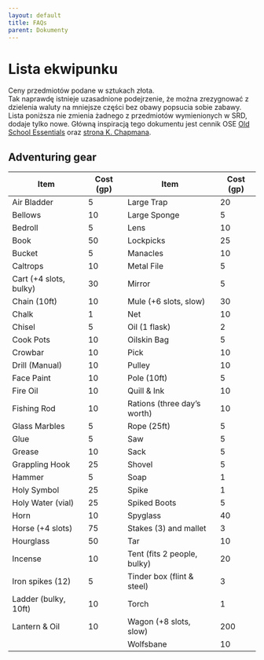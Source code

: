 ```yaml
---
layout: default
title: FAQs
parent: Dokumenty
---
```


# Lista ekwipunku

Ceny przedmiotów podane w sztukach złota.  
Tak naprawdę istnieje uzasadnione podejrzenie, że można zrezygnować z dzielenia waluty na mniejsze części bez obawy popsucia sobie zabawy.  
Lista poniższa nie zmienia żadnego z przedmiotów wymienionych w SRD, dodaje tylko nowe. Główną inspiracją tego dokumentu jest cennik OSE [Old School Essentials](https://oldschoolessentials.necroticgnome.com/srd/index.php/Main_Page) oraz [strona K. Chapmana](https://kimberlychapman.com/rpg/equipment.html).

## Adventuring gear

| Item                   | Cost (gp) | Item                        | Cost (gp) |
| ---------------------- | --------- | --------------------------- | --------- |
| Air Bladder            | 5         | Large Trap                  | 20        |
| Bellows                | 10        | Large Sponge                | 5         |
| Bedroll                | 5         | Lens                        | 10        |
| Book                   | 50        | Lockpicks                   | 25        |
| Bucket                 | 5         | Manacles                    | 10        |
| Caltrops               | 10        | Metal File                  | 5         |
| Cart (+4 slots, bulky) | 30        | Mirror                      | 5         |
| Chain (10ft)           | 10        | Mule (+6 slots, slow)       | 30        |
| Chalk                  | 1         | Net                         | 10        |
| Chisel                 | 5         | Oil (1 flask)               | 2         |
| Cook Pots              | 10        | Oilskin Bag                 | 5         |
| Crowbar                | 10        | Pick                        | 10        |
| Drill (Manual)         | 10        | Pulley                      | 10        |
| Face Paint             | 10        | Pole (10ft)                 | 5         |
| Fire Oil               | 10        | Quill & Ink                 | 10        |
| Fishing Rod            | 10        | Rations (three day’s worth) | 10        |
| Glass Marbles          | 5         | Rope (25ft)                 | 5         |
| Glue                   | 5         | Saw                         | 5         |
| Grease                 | 10        | Sack                        | 5         |
| Grappling Hook         | 25        | Shovel                      | 5         |
| Hammer                 | 5         | Soap                        | 1         |
| Holy Symbol            | 25        | Spike                       | 1         |
| Holy Water (vial)      | 25        | Spiked Boots                | 5         |
| Horn                   | 10        | Spyglass                    | 40        |
| Horse (+4 slots)       | 75        | Stakes (3) and mallet       | 3         |
| Hourglass              | 50        | Tar                         | 10        |
| Incense                | 10        | Tent (fits 2 people, bulky) | 20        |
| Iron spikes (12)       | 5         | Tinder box (flint & steel)  | 3         |
| Ladder (bulky, 10ft)   | 10        | Torch                       | 1         |
| Lantern & Oil          | 10        | Wagon (+8 slots, slow)      | 200       |
|                        |           | Wolfsbane                   | 10        |

